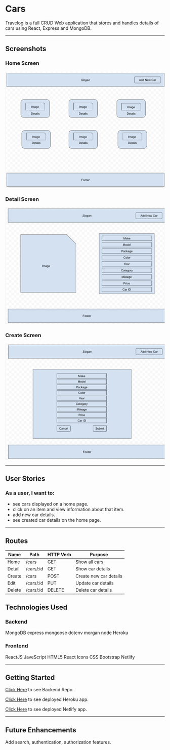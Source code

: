 # Cars

Travelog is a full CRUD Web application that stores and handles details of cars using React, Express and MongoDB.

---

## Screenshots

### Home Screen

![Screenshot](home.png)

### Detail Screen

![Screenshot](detail.png)

### Create Screen

![Screenshot](New.png)

---

## User Stories

### As a user, I want to:
* see cars displayed on a home page.
* click on an item and view information about that item.
* add new car details.
* see created car details on the home page.

---

## Routes


| Name | Path | HTTP Verb | Purpose |
|--------|-----|--------|-----|
| Home | /cars | GET | Show all cars
| Detail | /cars/:id | GET | Show car details
| Create | /cars | POST | Create new car details
| Edit | /cars/:id | PUT | Update car details
| Delete | /cars/:id | DELETE | Delete car details


## Technologies Used

### Backend

MongoDB
express
mongoose
dotenv
morgan
node
Heroku

### Frontend

ReactJS
JaveScript
HTML5
React Icons
CSS
Bootstrap
Netlify

---

## Getting Started

[Click Here](https://github.com/madhu-mida/cars-apex) to see Backend Repo.

[Click Here](https://ms-95-cars-backend-apex.herokuapp.com/cars/) to see deployed Heroku app.

[Click Here](https://magical-valkyrie-0976d2.netlify.app/) to see deployed Netlify app.

---

## Future Enhancements

Add search, authentication, authorization features.
